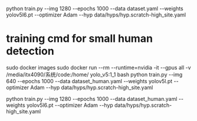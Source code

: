 python train.py --img 1280 --epochs 1000 --data dataset.yaml --weights yolov5l6.pt --optimizer Adam --hyp data/hyps/hyp.scratch-high_site.yaml

# training cmd for small human detection
sudo docker images
sudo docker run --rm --runtime=nvidia -it --gpus all -v /media/itx4090/系统/code:/home/ yolo_v5:1_1 bash
python train.py --img 640 --epochs 1000 --data dataset_human.yaml --weights yolov5l.pt --optimizer Adam --hyp data/hyps/hyp.scratch-high_site.yaml

python train.py --img 1280 --epochs 1000 --data dataset_human.yaml --weights yolov5l6.pt --optimizer Adam --hyp data/hyps/hyp.scratch-high_site.yaml